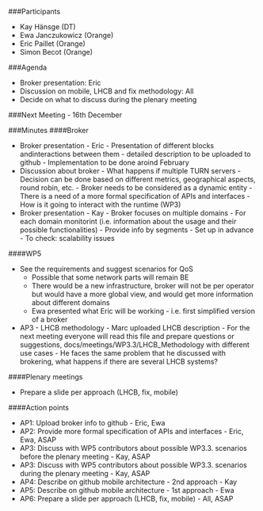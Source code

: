 ###Participants
* Kay Hänsge (DT)
* Ewa Janczukowicz (Orange)
* Eric Paillet (Orange)
* Simon Becot (Orange)

###Agenda
* Broker presentation: Eric
* Discussion on mobile, LHCB and fix methodology: All
* Decide on what to discuss during the plenary meeting

###Next Meeting - 16th December

###Minutes
####Broker
- Broker presentation - Eric
      - Presentation of different blocks andinteractions between them - detailed description to be uploaded to github
      - Implementation to be done aroind February
- Discussion about broker
      - What happens if multiple TURN servers
        - Decision can be done based on different metrics, geographical aspects, round robin, etc.
      - Broker needs to be considered as a dynamic entity
      - There is a need of a more formal specification of APIs and interfaces
        - How is it going to interact with the runtime (WP3)
- Broker presentation - Kay
      - Broker focuses on multiple domains
      - For each domain monitorint (i.e. information about the usage and their possible functionalities)
      - Provide info by segments
      - Set up in advance
      - To check: scalability issues

####WP5
-  See the requirements and suggest scenarios for QoS
      - Possible that some network parts will remain BE
      - There would be a new infrastructure, broker will not be per operator but would have a more global view, and would get more information about different domains
      - Ewa presented what Eric will be working - i.e. first simplified version of a broker
- AP3 - LHCB methodology
      - Marc uploaded LHCB description 
      - For the next meeting everyone will read this file and prepare questions or suggestions, docs/meetings/WP3.3/LHCB_Methodology with different use cases
      - He faces the same problem that he discussed with brokering, what happens if there are several LHCB systems?

####Plenary meetings
- Prepare a slide per approach (LHCB, fix, mobile)

####Action points
* AP1: Upload broker info to github - Eric, Ewa
* AP2: Provide more formal specification of APIs and interfaces - Eric, Ewa, ASAP
* AP3: Discuss with WP5 contributors about possible WP3.3. scenarios before the plenary meeting - Kay, ASAP
* AP3: Discuss with WP5 contributors about possible WP3.3. scenarios during the plenary meeting - Kay, ASAP
* AP4: Describe on github mobile architecture - 2nd approach - Kay
* AP5: Describe on github mobile architecture - 1st approach - Ewa
* AP6: Prepare a slide per approach (LHCB, fix, mobile) - All, ASAP



